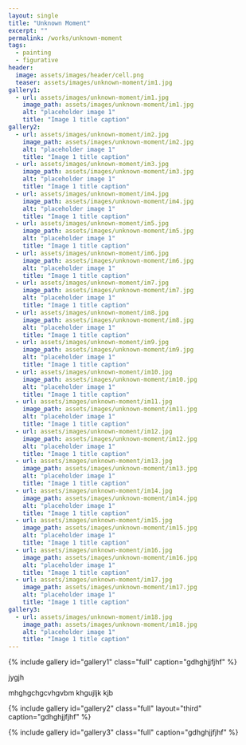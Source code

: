 ```yaml
---
layout: single
title: "Unknown Moment"
excerpt: ""
permalink: /works/unknown-moment
tags:
  - painting
  - figurative
header:
  image: assets/images/header/cell.png
  teaser: assets/images/unknown-moment/im1.jpg 
gallery1:
  - url: assets/images/unknown-moment/im1.jpg
    image_path: assets/images/unknown-moment/im1.jpg
    alt: "placeholder image 1"
    title: "Image 1 title caption"
gallery2:
  - url: assets/images/unknown-moment/im2.jpg
    image_path: assets/images/unknown-moment/im2.jpg
    alt: "placeholder image 1"
    title: "Image 1 title caption"
  - url: assets/images/unknown-moment/im3.jpg
    image_path: assets/images/unknown-moment/im3.jpg
    alt: "placeholder image 1"
    title: "Image 1 title caption"
  - url: assets/images/unknown-moment/im4.jpg
    image_path: assets/images/unknown-moment/im4.jpg
    alt: "placeholder image 1"
    title: "Image 1 title caption"
  - url: assets/images/unknown-moment/im5.jpg
    image_path: assets/images/unknown-moment/im5.jpg
    alt: "placeholder image 1"
    title: "Image 1 title caption"
  - url: assets/images/unknown-moment/im6.jpg
    image_path: assets/images/unknown-moment/im6.jpg
    alt: "placeholder image 1"
    title: "Image 1 title caption"
  - url: assets/images/unknown-moment/im7.jpg
    image_path: assets/images/unknown-moment/im7.jpg
    alt: "placeholder image 1"
    title: "Image 1 title caption"
  - url: assets/images/unknown-moment/im8.jpg
    image_path: assets/images/unknown-moment/im8.jpg
    alt: "placeholder image 1"
    title: "Image 1 title caption"
  - url: assets/images/unknown-moment/im9.jpg
    image_path: assets/images/unknown-moment/im9.jpg
    alt: "placeholder image 1"
    title: "Image 1 title caption"
  - url: assets/images/unknown-moment/im10.jpg
    image_path: assets/images/unknown-moment/im10.jpg
    alt: "placeholder image 1"
    title: "Image 1 title caption"
  - url: assets/images/unknown-moment/im11.jpg
    image_path: assets/images/unknown-moment/im11.jpg
    alt: "placeholder image 1"
    title: "Image 1 title caption"
  - url: assets/images/unknown-moment/im12.jpg
    image_path: assets/images/unknown-moment/im12.jpg
    alt: "placeholder image 1"
    title: "Image 1 title caption"
  - url: assets/images/unknown-moment/im13.jpg
    image_path: assets/images/unknown-moment/im13.jpg
    alt: "placeholder image 1"
    title: "Image 1 title caption"
  - url: assets/images/unknown-moment/im14.jpg
    image_path: assets/images/unknown-moment/im14.jpg
    alt: "placeholder image 1"
    title: "Image 1 title caption"
  - url: assets/images/unknown-moment/im15.jpg
    image_path: assets/images/unknown-moment/im15.jpg
    alt: "placeholder image 1"
    title: "Image 1 title caption"
  - url: assets/images/unknown-moment/im16.jpg
    image_path: assets/images/unknown-moment/im16.jpg
    alt: "placeholder image 1"
    title: "Image 1 title caption"
  - url: assets/images/unknown-moment/im17.jpg
    image_path: assets/images/unknown-moment/im17.jpg
    alt: "placeholder image 1"
    title: "Image 1 title caption"
gallery3:
  - url: assets/images/unknown-moment/im18.jpg
    image_path: assets/images/unknown-moment/im18.jpg
    alt: "placeholder image 1"
    title: "Image 1 title caption"	
---
```


{% include gallery id="gallery1" class="full" caption="gdhghjjfjhf" %}


jygjh

mhghgchgcvhgvbm
khgujljk
kjb

{% include gallery id="gallery2" class="full" layout="third" caption="gdhghjjfjhf" %}

{% include gallery id="gallery3" class="full" caption="gdhghjjfjhf" %}